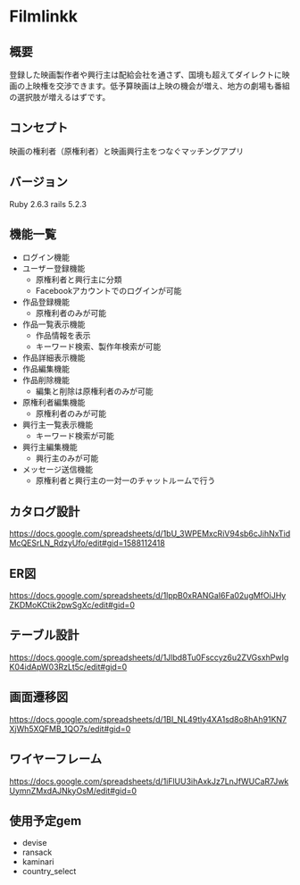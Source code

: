 
# Filmlinkk

## 概要
登録した映画製作者や興行主は配給会社を通さず、国境も超えてダイレクトに映画の上映権を交渉できます。低予算映画は上映の機会が増え、地方の劇場も番組の選択肢が増えるはずです。

## コンセプト
映画の権利者（原権利者）と映画興行主をつなぐマッチングアプリ

## バージョン
Ruby 2.6.3 rails 5.2.3

## 機能一覧
- ログイン機能
- ユーザー登録機能
  - 原権利者と興行主に分類
  - Facebookアカウントでのログインが可能
- 作品登録機能
  - 原権利者のみが可能
- 作品一覧表示機能
  - 作品情報を表示
  - キーワード検索、製作年検索が可能
- 作品詳細表示機能
- 作品編集機能
- 作品削除機能
  - 編集と削除は原権利者のみが可能
- 原権利者編集機能
  - 原権利者のみが可能
- 興行主一覧表示機能
  - キーワード検索が可能
- 興行主編集機能
  - 興行主のみが可能
- メッセージ送信機能
  - 原権利者と興行主の一対一のチャットルームで行う

## カタログ設計
https://docs.google.com/spreadsheets/d/1bU_3WPEMxcRiV94sb6cJihNxTidMcQESrLN_RdzyUfo/edit#gid=1588112418

## ER図
https://docs.google.com/spreadsheets/d/1lppB0xRANGaI6Fa02ugMfOiJHyZKDMoKCtik2pwSgXc/edit#gid=0

## テーブル設計
https://docs.google.com/spreadsheets/d/1Jlbd8Tu0Fsccyz6u2ZVGsxhPwIgK04idApW03RzLt5c/edit#gid=0

## 画面遷移図
https://docs.google.com/spreadsheets/d/1BI_NL49tly4XA1sd8o8hAh91KN7XjWh5XQFMB_1QO7s/edit#gid=0

## ワイヤーフレーム
https://docs.google.com/spreadsheets/d/1iFlUU3ihAxkJz7LnJfWUCaR7JwkUymnZMxdAJNkyOsM/edit#gid=0

## 使用予定gem
- devise
- ransack
- kaminari
- country_select
